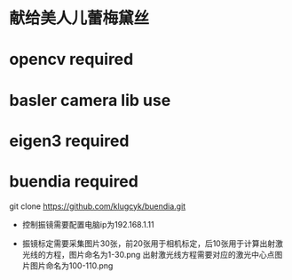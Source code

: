 # 献给美人儿蕾梅黛丝

# opencv required

# basler camera lib use

# eigen3 required

# buendia required 

git clone https://github.com/klugcyk/buendia.git

* 控制振镜需要配置电脑ip为192.168.1.11

* 振镜标定需要采集图片30张，前20张用于相机标定，后10张用于计算出射激光线的方程，图片命名为1-30.png
出射激光线方程需要对应的激光中心点图片图片命名为100-110.png
